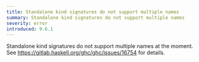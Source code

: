 ```yaml
---
title: Standalone kind signatures do not support multiple names
summary: Standalone kind signatures do not support multiple names
severity: error
introduced: 9.6.1
---
```


Standalone kind signatures do not support multiple names at the moment.
See https://gitlab.haskell.org/ghc/ghc/issues/16754 for details.
